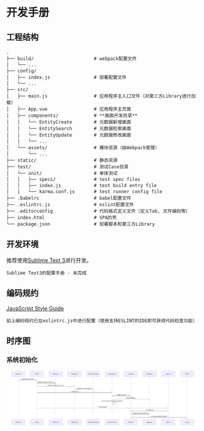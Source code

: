 # 开发手册

## 工程结构
    .
    ├── build/                      # webpack配置文件
    │   └── ...
    ├── config/
    │   ├── index.js                # 部署配置文件
    │   └── ...
    ├── src/
    │   ├── main.js                 # 应用程序主入口文件（对第三方Library进行加载）
    │   ├── App.vue                 # 应用程序主页面
    │   ├── components/             # **画面开发目录**
    │   │   └── EntityCreate        # 元数据新增画面
    │   │   └── EntitySearch        # 元数据检索画面
    │   │   └── EntityUpdate        # 元数据修改画面
    │   │   └── ...
    │   └── assets/                 # 模块资源（由Webpack管理）
    │       └── ...
    ├── static/                     # 静态资源
    ├── test/                       # 测试Case目录
    │   └── unit/                   # 单体测试
    │   │   ├── specs/              # test spec files
    │   │   ├── index.js            # test build entry file
    │   │   └── karma.conf.js       # test runner config file
    ├── .babelrc                    # babel配置文件
    ├── .eslintrc.js                # eslint配置文件
    ├── .editorconfig               # 代码格式定义文件（定义Tab, 文件编码等）
    ├── index.html                  # SPA的壳
    └── package.json                # 部署脚本和第三方Library

## 开发环境
推荐使用[Sublime Text 3](https://www.sublimetext.com/3)进行开发。

    Sublime Text3的配置手册 - 未完成

## 编码规约
[JavaScript Style Guide](https://github.com/airbnb/javascript)

    如上编码规约已在eslintrc.js中进行配置（使用支持ESLINT的IDE即可获得代码检查功能）

## 时序图
### 系统初始化
<a href="#">
  <img src="/doc/imgs/SystemInitialSequence.svg?raw=true" width="100%" height="144">
</a>
